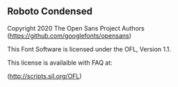 ## Roboto Condensed

Copyright 2020 The Open Sans Project Authors (https://github.com/googlefonts/opensans)

This Font Software is licensed under the OFL, Version 1.1.

This license is availaible with FAQ at: 

(http://scripts.sil.org/OFL)
